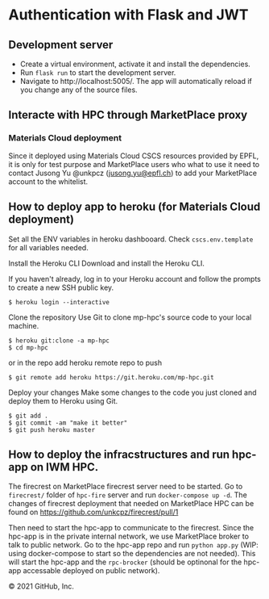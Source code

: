 # Authentication with Flask and JWT

## Development server

- Create a virtual environment, activate it and install the dependencies.
- Run `flask run` to start the development server.
- Navigate to http://localhost:5005/. The app will automatically reload if you change any of the source files.

## Interacte with HPC through MarketPlace proxy

### Materials Cloud deployment

Since it deployed using Materials Cloud CSCS resources provided by EPFL, it is only for test purpose and MarketPlace users who what to use it need to contact Jusong Yu @unkpcz (jusong.yu@epfl.ch) to add your MarketPlace account to the whitelist.

## How to deploy app to heroku (for Materials Cloud deployment)

Set all the ENV variables in heroku dashbooard. Check `cscs.env.template` for all variables needed.

Install the Heroku CLI
Download and install the Heroku CLI.

If you haven't already, log in to your Heroku account and follow the prompts to create a new SSH public key.

```
$ heroku login --interactive
```

Clone the repository
Use Git to clone mp-hpc's source code to your local machine.

```
$ heroku git:clone -a mp-hpc 
$ cd mp-hpc
```

or in the repo add heroku remote repo to push

```
$ git remote add heroku https://git.heroku.com/mp-hpc.git
```

Deploy your changes
Make some changes to the code you just cloned and deploy them to Heroku using Git.

```
$ git add .
$ git commit -am "make it better"
$ git push heroku master
```

## How to deploy the infracstructures and run hpc-app on IWM HPC.

The firecrest on MarketPlace firecrest server need to be started. 
Go to `firecrest/` folder of `hpc-fire` server and run `docker-compose up -d`. 
The changes of firecrest deployment that needed on MarketPlace HPC can be found on https://github.com/unkcpz/firecrest/pull/1

Then need to start the hpc-app to communicate to the firecrest. 
Since the hpc-app is in the private internal network, we use MarketPlace broker to talk to public network.
Go to the hpc-app repo and run `python app.py` (WIP: using docker-compose to start so the dependencies are not needed).
This will start the hpc-app and the `rpc-brocker` (should be optinonal for the hpc-app accessable deployed on public network). 

© 2021 GitHub, Inc.